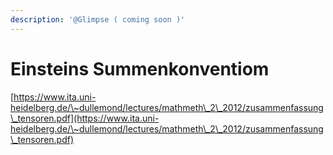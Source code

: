 ```yaml
---
description: '@Glimpse ( coming soon )'
---
```


# Einsteins Summenkonventiom

[https://www.ita.uni-heidelberg.de/\~dullemond/lectures/mathmeth\_2\_2012/zusammenfassung\_tensoren.pdf](https://www.ita.uni-heidelberg.de/\~dullemond/lectures/mathmeth\_2\_2012/zusammenfassung\_tensoren.pdf)

